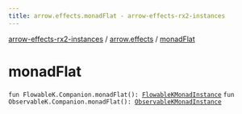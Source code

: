 ```yaml
---
title: arrow.effects.monadFlat - arrow-effects-rx2-instances
---
```


[arrow-effects-rx2-instances](../index.html) / [arrow.effects](index.html) / [monadFlat](./monad-flat.html)

# monadFlat

`fun FlowableK.Companion.monadFlat(): `[`FlowableKMonadInstance`](-flowable-k-monad-instance/index.html)
`fun ObservableK.Companion.monadFlat(): `[`ObservableKMonadInstance`](-observable-k-monad-instance/index.html)